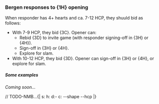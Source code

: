 ### <a name="Bergen_responses_to_1H_opening"> Bergen responses to {1H} opening

When responder has 4+ hearts and ca. 7-12 HCP, they shuuld bid as follows:

- With 7-9 HCP, they bid {3C}. Opener can:
    - Rebid {3D} to invite game (with responder signing-off in {3H} or {4H}).
    - Sign-off in {3H} or {4H}.
    - Explore for slam.
- With 10-12 HCP, they bid {3D}. Opener can sign-off in {3H} or {4H}, or explore for slam.

##### Some examples

_Coming soon..._

// TODO-NMB...{| s: h: d:- c: --shape --hcp |}
